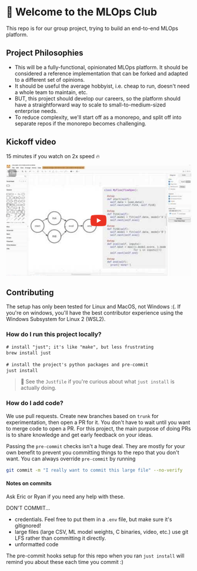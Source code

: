 # 📣 Welcome to the MLOps Club

This repo is for our group project, trying to build an end-to-end MLOps platform.

## Project Philosophies

- This will be a fully-functional, opinionated MLOps platform.
  It should be considered a reference implementation that can be forked and adapted to a different set of opinions.
- It should be useful the average hobbyist, i.e. cheap to run, doesn't need a whole team to maintain, etc.
- BUT, this project should develop our careers, so the platform should have a straightforward way 
  to scale to small-to-medium-sized enterprise needs.
- To reduce complexity, we'll start off as a monorepo, and split off into separate repos if the monorepo becomes challenging.

## Kickoff video

15 minutes if you watch on 2x speed 🔥

[![Kickoff Video](./awscdk-metaflow/docs/kickoff-video-thumbnail.png)](https://youtu.be/8SLbvfX2cZY)

## Contributing

The setup has only been tested for Linux and MacOS, not Windows :(.
If you're on windows, you'll have the best contributor experience using the Windows Subsystem for Linux 2 (WSL2).

### How do I run this project locally?

```
# install "just"; it's like "make", but less frustrating
brew install just

# install the project's python packages and pre-commit
just install
```

> 📌 See the `Justfile` if you're curious about what `just install` is actually doing.

### How do I add code?

We use pull requests. Create new branches based on `trunk` for experimentation, then open a PR for it.
You don't have to wait until you want to merge code to open a PR. For this project, the main purpose of doing PRs
is to share knowledge and get early feedback on your ideas.

Passing the `pre-commit` checks isn't a huge deal. They are mostly for your own benefit to prevent you
committing things to the repo that you don't want. You can always override `pre-commit` by running

```bash
git commit -m "I really want to commit this large file" --no-verify
```

#### Notes on commits

Ask Eric or Ryan if you need any help with these.

DON'T COMMIT...

- credentials. Feel free to put them in a `.env` file, but make sure it's gitignored!
- large files (large CSV, ML model weights, C binaries, video, etc.)
  use git LFS rather than committing it directly.
- unformatted code

The pre-commit hooks setup for this repo when you ran `just install` will remind you
about these each time you commit :)
